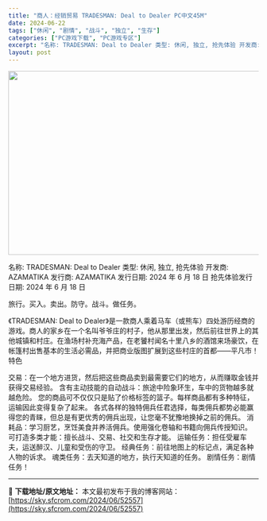 ```yaml
---
title: "商人：经销贸易 TRADESMAN: Deal to Dealer PC中文45M"
date: 2024-06-22
tags: ["休闲", "剧情", "战斗", "独立", "生存"]
categories: ["PC游戏下载", "PC游戏专区"]
excerpt: "名称: TRADESMAN: Deal to Dealer 类型: 休闲, 独立, 抢先体验 开发商: AZAMATIKA 发行商: AZAMATIKA 发行日期: 2024 年 6 月 18 日 抢先体验发行日期: 2024 年 6 月 18 日 旅行。买入。卖出。防守。战斗。做任务。 《TRAD&hellip;"
layout: post
---
```


<img class="aligncenter size-full wp-image-52558" src="https://sky.sfcrom.com/wp-content/uploads/2024/06/2024062210315783.webp" alt="" width="660" height="370" />

名称: TRADESMAN: Deal to Dealer
类型: 休闲, 独立, 抢先体验
开发商: AZAMATIKA
发行商: AZAMATIKA
发行日期: 2024 年 6 月 18 日
抢先体验发行日期: 2024 年 6 月 18 日

旅行。买入。卖出。防守。战斗。做任务。

《TRADESMAN: Deal to Dealer》是一款商人乘着马车（或熊车）四处游历经商的游戏。商人的家乡在一个名叫爷爷庄的村子，他从那里出发，然后前往世界上的其他城镇和村庄。在渔场村补充海产品，在老饕村闻名十里八乡的酒馆来场豪饮，在帐篷村出售基本的生活必需品，并把商业版图扩展到这些村庄的首都——平凡市！
特色

交易：在一个地方进货，然后把这些商品卖到最需要它们的地方，从而赚取金钱并获得交易经验。
含有主动技能的自动战斗：旅途中险象环生，车中的货物越多就越危险。
您的商品可不仅仅只是贴了价格标签的篮子。每样商品都有多种特征，运输因此变得复杂了起来。
各式各样的独特佣兵任君选择，每类佣兵都势必能赢得您的青睐，但总是有更优秀的佣兵出现，让您毫不犹豫地换掉之前的佣兵。
消耗品：学习厨艺，烹饪美食并养活佣兵。使用强化卷轴和书籍向佣兵传授知识。
可打造多类才能：擅长战斗、交易、社交和生存才能。
运输任务：担任受雇车夫，运送醉汉、儿童和受伤的守卫。
经典任务：前往地图上的标记点，满足各种人物的诉求。
魂类任务：去天知道的地方，执行天知道的任务。
剧情任务：剧情任务！

---
📖 **下载地址/原文地址：** 本文最初发布于我的博客网站：[https://sky.sfcrom.com/2024/06/52557](https://sky.sfcrom.com/2024/06/52557)
